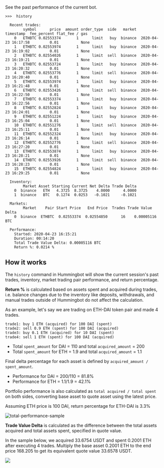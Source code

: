 
See the past performance of the current bot.

```
>>>  history

  Recent trades:
        symbol      price  amount order_type  side   market            timestamp  fee_percent flat_fee / gas
    0   ETHBTC 0.02553374       1      limit   buy  binance  2020-04-23 16:17:58         0.01          None
    1   ETHBTC 0.02553974       1      limit   buy  binance  2020-04-23 16:19:02         0.01          None
    2   ETHBTC 0.02554026       1      limit  sell  binance  2020-04-23 16:19:21         0.01          None
    3   ETHBTC 0.02553724       1      limit   buy  binance  2020-04-23 16:20:32         0.01          None
    4   ETHBTC 0.02553776       1      limit  sell  binance  2020-04-23 16:20:40         0.01          None
    5   ETHBTC 0.02553974       1      limit   buy  binance  2020-04-23 16:21:48         0.01          None
    6   ETHBTC 0.02553426       1      limit  sell  binance  2020-04-23 16:22:50         0.01          None
    7   ETHBTC 0.02553374       1      limit   buy  binance  2020-04-23 16:22:56         0.01          None
    8   ETHBTC 0.02552824       1      limit   buy  binance  2020-04-23 16:24:01         0.01          None
    9   ETHBTC 0.02551224       1      limit   buy  binance  2020-04-23 16:25:04         0.01          None
    10  ETHBTC 0.02551276       1      limit  sell  binance  2020-04-23 16:25:11         0.01          None
    11  ETHBTC 0.02552324       1      limit   buy  binance  2020-04-23 16:26:14         0.01          None
    12  ETHBTC 0.02552776       1      limit  sell  binance  2020-04-23 16:27:20         0.01          None
    13  ETHBTC 0.02553874       1      limit   buy  binance  2020-04-23 16:28:21         0.01          None
    14  ETHBTC 0.02553926       1      limit  sell  binance  2020-04-23 16:28:23         0.01          None
    15  ETHBTC 0.02554824       1      limit   buy  binance  2020-04-23 16:29:25         0.01          None

  Inventory:
        Market Asset Starting Current Net Delta Trade Delta
    0  binance   ETH   4.3725  8.3725    4.0000      4.0000
    1  binance   BTC   0.1274  0.0253   -0.1021     -0.1021

  Markets:
        Market    Pair Start Price   End Price  Trades Trade Value Delta
    0  binance  ETHBTC  0.02553374  0.02554850      16    0.00005116 BTC

  Performance:
    Started: 2020-04-23 16:15:21
    Duration: 00:14:20
    Total Trade Value Delta: 0.00005116 BTC
    Return %: 0.0214 %
```

## How it works

The `history` command in Hummingbot will show the current session's past trades, inventory, market trading pair performance, and return percentage.

**Return %** is calculated based on assets spent and acquired during trades, i.e. balance changes due to the inventory like deposits, withdrawals, and manual trades outside of Hummingbot do not affect the calculation.

As an example, let's say we are trading on ETH-DAI token pair and made 4 trades.

```
trade1: buy 1 ETH (acquired) for 100 DAI (spent)
trade2: sell 0.9 ETH (spent) for 100 DAI (acquired)
trade3: buy 0.1 ETH (acquired) for 10 DAI (spent)
trade4: sell 1 ETH (spent) for 100 DAI (acquired)
```

* Total `spent_amount` for DAI = 110 and total `acquired_amount` = 200
* Total `spent_amount` for ETH = 1.9 and total `acquired_amount` = 1.1

Final delta percentage for each asset is defined by `acquired_amount / spent_amount`.

* Performance for DAI = 200/110 = 81.8%
* Performance for ETH = 1.1/1.9 = 42.1%

Portfolio performance is also calculated as `total acquired / total spent` on both sides, converting base asset to quote asset using the latest price.

Assuming ETH price is 100 DAI, return percentage for ETH-DAI is 3.3%

![total-performance-sample](/assets/img/performance_total.png)

**Trade Value Delta** is calculated as the difference between the total assets acquired and total assets spent, specified in quote value.

In the sample below, we acquired 33.6754 USDT and spent 0.2001 ETH after executing 4 trades. Multiply the base asset 0.2001 ETH to the end price 168.205 to get its equivalent quote value 33.6578 USDT.

![](/assets/img/trade_value_delta.png)